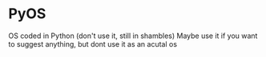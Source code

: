 # PyOS
OS coded in Python (don't use it, still in shambles)
Maybe use it if you want to suggest anything, but dont use it as an acutal os
